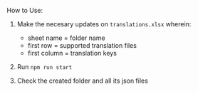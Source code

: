 How to Use:

1. Make the necesary updates on `translations.xlsx` wherein:
   * sheet name = folder name
   * first row = supported translation files
   * first column = translation keys

2. Run `npm run start`
3. Check the created folder and all its json files
